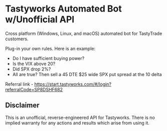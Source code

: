 # Tastyworks Automated Bot w/Unofficial API

Cross platform (Windows, Linux, and macOS) automated bot for TastyTrade customers.

Plug-in your own rules.  Here is an example:

- Do I have sufficient buying power?
- Is the VIX above 20?
- Did SPX drop 2%?
- All are true? Then sell a 45 DTE $25 wide SPX put spread at the 10 delta

Referral link - https://start.tastyworks.com/#/login?referralCode=SP8DSHF682

## Disclaimer

This is an unofficial, reverse-engineered API for Tastyworks. There is no implied warranty for any actions and results which arise from using it.
